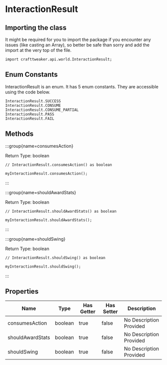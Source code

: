 # InteractionResult

## Importing the class

It might be required for you to import the package if you encounter any issues (like casting an Array), so better be safe than sorry and add the import at the very top of the file.
```zenscript
import crafttweaker.api.world.InteractionResult;
```


## Enum Constants

InteractionResult is an enum. It has 5 enum constants. They are accessible using the code below.

```zenscript
InteractionResult.SUCCESS
InteractionResult.CONSUME
InteractionResult.CONSUME_PARTIAL
InteractionResult.PASS
InteractionResult.FAIL
```
## Methods

:::group{name=consumesAction}

Return Type: boolean

```zenscript
// InteractionResult.consumesAction() as boolean

myInteractionResult.consumesAction();
```

:::

:::group{name=shouldAwardStats}

Return Type: boolean

```zenscript
// InteractionResult.shouldAwardStats() as boolean

myInteractionResult.shouldAwardStats();
```

:::

:::group{name=shouldSwing}

Return Type: boolean

```zenscript
// InteractionResult.shouldSwing() as boolean

myInteractionResult.shouldSwing();
```

:::


## Properties

| Name | Type | Has Getter | Has Setter | Description |
|------|------|------------|------------|-------------|
| consumesAction | boolean | true | false | No Description Provided |
| shouldAwardStats | boolean | true | false | No Description Provided |
| shouldSwing | boolean | true | false | No Description Provided |

